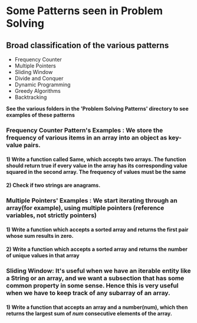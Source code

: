 # Some Patterns seen in Problem Solving

## Broad classification of the various patterns

-   Frequency Counter
-   Multiple Pointers
-   Sliding Window
-   Divide and Conquer
-   Dynamic Programming
-   Greedy Algorithms
-   Backtracking

**See the various folders in the 'Problem Solving Patterns' directory to see examples of these patterns**

### Frequency Counter Pattern's Examples : We store the frequency of various items in an array into an object as key-value pairs.

#### 1) Write a function called Same, which accepts two arrays. The function should return true if every value in the array has its corresponding value squared in the second array. The frequency of values must be the same

#### 2) Check if two strings are anagrams.

### Multiple Pointers' Examples : We start iterating through an array(for example), using multiple pointers (reference variables, not strictly pointers)

#### 1) Write a function which accepts a sorted array and returns the first pair whose sum results in zero.

#### 2) Write a function which accepts a sorted array and returns the number of unique values in that array

### Sliding Window: It's useful when we have an iterable entity like a String or an array, and we want a subsection that has some common property in some sense. Hence this is very useful when we have to keep track of any subarray of an array.

#### 1) Write a function that accepts an array and a number(num), which then returns the largest sum of _num_ consecutive elements of the array.
